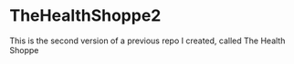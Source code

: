 # TheHealthShoppe2

<p>This is the second version of a previous repo I created, called The Health Shoppe</p>

